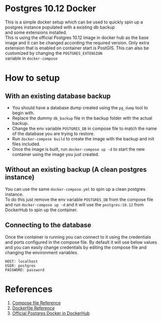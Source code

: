 # Postgres 10.12 Docker

This is a simple docker setup which can be used to quickly spin up a postgres instance populated with a existing db backup  
and some extensions installed.  
This is using the official Postgres 10.12 image in docker hub as the base image and it can be changed according the required version.
Only extra extension that is enabled on container start is PostGIS. This can also be customized by changing the `POSTGRES_EXTENSION`  
variable in `docker-compose`

# How to setup

## With an existing database backup

- You should have a database dump created using the `pg_dump` tool to begin with.
- Replace the dummy `db_backup` file in the backup folder with the actual backup.
- Change the env variable `POSTGRES_DB` in compose file to match the name of the database you are trying to restore.
- Run `docker-compose build` to create the image with the backup and init files included.
- Once the image is built, run `docker-compose up -d` to start the new container using the image you just created.

## Without an existing backup (A clean postgres instance)

You can use the same `docker-compose.yml` to spin up a clean postgres instance.  
To do this just remove the env variable `POSTGRES_DB` from the compose file and run `docker-compose up -d` and it will use the `postgres:10.12` from DockerHub to spin up the container.

## Connecting to the database

Once the container is running you can connect to it using the credentials and ports configured in the compose file. By default it will use below values and you can easily change credentials by editing the compose file and changing the environment variables.

```
HOST: localhost
USER: postgres
PASSWORD: password
```

# References

1. [Compose file Reference](https://docs.docker.com/compose/compose-file/)
2. [Dockerfile Reference](https://docs.docker.com/engine/reference/builder/)
3. [Official Postgres Docker in DockerHub](https://hub.docker.com/_/postgres/)

